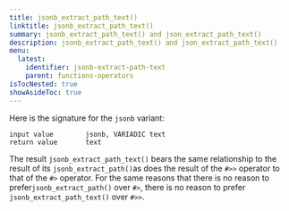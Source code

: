 ```yaml
---
title: jsonb_extract_path_text()
linktitle: jsonb_extract_path_text()
summary: jsonb_extract_path_text() and json_extract_path_text()
description: jsonb_extract_path_text() and json_extract_path_text()
menu:
  latest:
    identifier: jsonb-extract-path-text
    parent: functions-operators
isTocNested: true
showAsideToc: true
---
```


Here is the signature for the `jsonb` variant:

```
input value        jsonb, VARIADIC text
return value       text
```

The result `jsonb_extract_path_text()` bears the same relationship to the result of its `jsonb_extract_path()`as does the result of the `#>>` operator to that of the `#>` operator. For the same reasons that there is no reason to prefer`jsonb_extract_path()` over `#>`, there is no reason to prefer `jsonb_extract_path_text()` over `#>>`.
